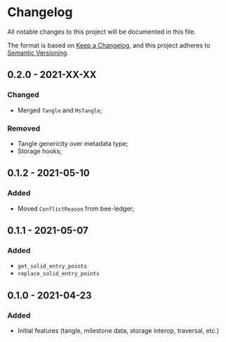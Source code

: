 # Changelog

All notable changes to this project will be documented in this file.

The format is based on [Keep a Changelog](https://keepachangelog.com/en/1.0.0/),
and this project adheres to [Semantic Versioning](https://semver.org/spec/v2.0.0.html).

<!-- ## Unreleased - YYYY-MM-DD

### Added

### Changed

### Deprecated

### Removed

### Fixed

### Security -->

## 0.2.0 - 2021-XX-XX

### Changed

- Merged `Tangle` and `MsTangle`;

### Removed

- Tangle genericity over metadata type;
- Storage hooks;

## 0.1.2 - 2021-05-10

### Added

- Moved `ConflictReason` from bee-ledger;

## 0.1.1 - 2021-05-07

### Added

- `get_solid_entry_points`
- `replace_solid_entry_points`

## 0.1.0 - 2021-04-23

### Added

- Initial features (tangle, milestone data, storage interop, traversal, etc.)
